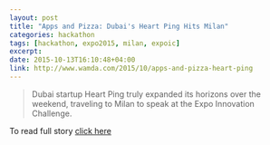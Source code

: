 ```yaml
---
layout: post
title: "Apps and Pizza: Dubai's Heart Ping Hits Milan"
categories: hackathon
tags: [hackathon, expo2015, milan, expoic]
excerpt:
date: 2015-10-13T16:10:48+04:00
link: http://www.wamda.com/2015/10/apps-and-pizza-heart-ping
---
```


> Dubai startup Heart Ping truly expanded its horizons over the weekend, traveling to Milan to speak at the Expo Innovation Challenge.

To read full story [click here](http://www.wamda.com/2015/10/apps-and-pizza-heart-ping)

